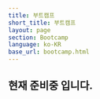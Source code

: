 ```yaml
---
title: 부트캠프 
short_title: 부트캠프
layout: page
section: Bootcamp
language: ko-KR
base_url: bootcamp.html
---
```



## 현재 준비중 입니다.
